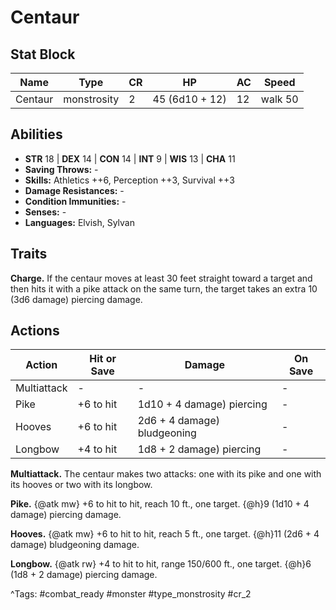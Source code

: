 # Centaur

## Stat Block

| Name | Type | CR | HP | AC | Speed |
|------|------|----|----|----|-------|
| Centaur | monstrosity | 2 | 45 (6d10 + 12) | 12 | walk 50 |

## Abilities

- **STR** 18 | **DEX** 14 | **CON** 14 | **INT** 9 | **WIS** 13 | **CHA** 11
- **Saving Throws:** -  
- **Skills:** Athletics ++6, Perception ++3, Survival ++3  
- **Damage Resistances:** -  
- **Condition Immunities:** -  
- **Senses:** -  
- **Languages:** Elvish, Sylvan

## Traits

**Charge.** If the centaur moves at least 30 feet straight toward a target and then hits it with a pike attack on the same turn, the target takes an extra 10 (3d6 damage) piercing damage.


## Actions

| Action | Hit or Save | Damage | On Save |
|--------|--------------|--------|----------|
| Multiattack | - | - | - |
| Pike | +6 to hit | 1d10 + 4 damage) piercing | - |
| Hooves | +6 to hit | 2d6 + 4 damage) bludgeoning | - |
| Longbow | +4 to hit | 1d8 + 2 damage) piercing | - |

**Multiattack.** The centaur makes two attacks: one with its pike and one with its hooves or two with its longbow.

**Pike.** {@atk mw} +6 to hit to hit, reach 10 ft., one target. {@h}9 (1d10 + 4 damage) piercing damage.

**Hooves.** {@atk mw} +6 to hit to hit, reach 5 ft., one target. {@h}11 (2d6 + 4 damage) bludgeoning damage.

**Longbow.** {@atk rw} +4 to hit to hit, range 150/600 ft., one target. {@h}6 (1d8 + 2 damage) piercing damage.


^Tags: #combat_ready #monster #type_monstrosity #cr_2